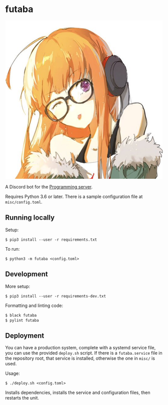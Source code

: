 # futaba
![picture of futaba](images/futaba-portrait.png)

A Discord bot for the [Programming server](https://discord.gg/010z0Kw1A9ql5c1Qe).

Requires Python 3.6 or later. There is a sample configuration file at `misc/config.toml`.

## Running locally
Setup:
```
$ pip3 install --user -r requirements.txt
```

To run:
```
$ python3 -m futaba <config.toml>
```

## Development
More setup:
```
$ pip3 install --user -r requirements-dev.txt
```

Formatting and linting code:
```
$ black futaba
$ pylint futaba
```

## Deployment
You can have a production system, complete with a systemd service file, you can use the provided
`deploy.sh` script. If there is a `futaba.service` file in the repository root, that service is installed, otherwise the one in `misc/` is used.

Usage:
```
$ ./deploy.sh <config.toml>
```

Installs dependencies, installs the service and configuration files, then restarts the unit.
